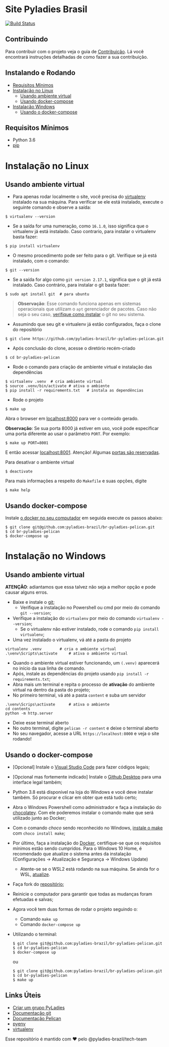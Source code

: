 Site Pyladies Brasil
====================
[![Build Status](https://app.codeship.com/projects/bca2dab0-d874-0134-15a2-326e4d300ce2/status?branch=master)](https://app.codeship.com/projects/bca2dab0-d874-0134-15a2-326e4d300ce2/status?branch=master)

Contribuindo
------------

Para contribuir com o projeto veja o guia de [Contribuição](https://github.com/pyladies-brazil/br-pyladies-pelican/blob/master/CONTRIBUTING.md). Lá você encontrará instruções detalhadas de como fazer a sua contribuição.

Instalando e Rodando
--------------------
* [Requisitos Mínimos](#requisitos-minimos)
* [Instalação no Linux](#instalacao-no-linux)
  - [Usando ambiente virtual](#usando-ambiente-virtual)
  - [Usando docker-compose](#usando-docker-compose)
* [Instalação Windows](#instalacao-windows)
  - [Usando o docker-compose](#usando-o-docker-compose)

Requisitos Mínimos
-----
* Python 3.6
* [pip](https://pip.pypa.io/en/stable/)

Instalação no Linux
===============

Usando ambiente virtual
----
- Para apenas rodar localmente o site, você precisa do [virtualenv](https://virtualenv.pypa.io/en/stable/)
instalado na sua máquina. Para verificar se ele está instalado, execute o
seguinte comando e observe a saída:

```console
$ virtualenv --version
```
- Se a saída for uma numeração, como `16.1.0`, isso significa que o virtualenv já
está instalado. Caso contrario, para instalar o virtualenv basta fazer:

```console
$ pip install virtualenv
```
- O mesmo procedimento pode ser feito para o git. Verifique se já está instalado,
com o comando:
```console
$ git --version
```

- Se a saída for algo como `git version 2.17.1`, significa que o git já está
instalado. Caso contrário, para instalar o git basta fazer:
``` console
$ sudo apt install git  # para ubuntu
```

> **Observação**: Esse comando funciona apenas em sistemas operacionais que utilizam o
`apt` gerenciador de pacotes. Caso não seja o seu caso, [verifique como instalar](https://git-scm.com/download/linux) o git no seu sistema.

- Assumindo que seu git e virtualenv já estão configurados, faça o clone do repositório

```console
$ git clone https://github.com/pyladies-brazil/br-pyladies-pelican.git
```
- Após conclusão do clone, acesse o diretório recém-criado

```console
$ cd br-pyladies-pelican
```
- Rode o comando para criação de ambiente virtual e instalação das dependências

```console
$ virtualenv .venv 	# cria ambiente virtual
$ source .venv/bin/activate	# ativa o ambiente
$ pip install -r requirements.txt	# instala as dependências

```

- Rode o projeto

```console
$ make up
```

Abra o browser em [localhost:8000](http://localhost:8000) para ver o conteúdo gerado.

**Observação**: Se sua porta 8000 já estiver em uso, você pode especificar uma porta diferente ao
usar o parâmetro `PORT`. Por exemplo:

```console
$ make up PORT=8001
```

E então acessar [localhost:8001](http://localhost:8001). Atenção! Algumas [portas são reservadas](https://pt.wikipedia.org/wiki/Lista_de_portas_dos_protocolos_TCP_e_UDP).

Para desativar o ambiente virtual

```console
$ deactivate
```
Para mais informações a respeito do `Makefile` e suas opções, digite

```console
$ make help
```

Usando docker-compose
--------------------------

Instale [o docker no seu computador](https://docs.docker.com/install/) em seguida execute os passos abaixo:

``` console
$ git clone git@github.com:pyladies-brazil/br-pyladies-pelican.git
$ cd br-pyladies-pelican
$ docker-compose up
```


Instalação no Windows
===============

Usando ambiente virtual
-----------

**ATENÇÃO**: adiantamos que essa talvez não seja a melhor opção e pode causar
alguns erros.

- Baixe e instale o [git](https://git-scm.com/download/win);
  * Verifique a instalação no Powershell ou cmd por meio do comando `git --version`;
- Verifique a instalação do `virtualenv` por meio do comando `virtualenv --version`;
  * Se o virtualenv não estiver instalado, rode o comando `pip install virtualenv`;
- Uma vez instalado o virtualenv, vá até a pasta do projeto
```console
virtualenv .venv 		# cria o ambiente virtual
.\venv\Scripts\activate 	# ativa o ambiente virtual
```
- Quando o ambiente virtual estiver funcionando, um `(.venv)` aparecerá no início
da sua linha de comando.
- Após, instale as dependências do projeto usando `pip install -r requirements.txt`;
- Abra mais um terminal e repita o processo de **ativação** do ambiente virtual na
dentro da pasta do projeto;
- No primeiro terminal, vá até a pasta `content` e suba um servidor
```console
.\venv\Scrips\activate		# ativa o ambiente
cd contents
python -m http.server
```
- Deixe esse terminal aberto
- No outro terminal, digite `pelican -r content` e deixe o terminal aberto
- No seu navegador, acesse a URL `https://localhost:8000` e veja o site rodando!

Usando o docker-compose
--------------------------
- [Opcional] Instale o [Visual Studio Code](https://code.visualstudio.com/) para fazer códigos legais;
- [Opcional mas fortemente indicado] Instale o [Github Desktop](https://desktop.github.com/) para uma interface legal também;
- Python 3.8 está disponível na loja do Windows e você deve instalar também. Só procurar e clicar em obter que está tudo certo;
- Abra o Windows Powershell como administrador e faça a instalação do [chocolatey](https://chocolatey.org/install). Com ele poderemos instalar o comando make que será utilizado junto ao Docker;
- Com o comando *choco* sendo reconhecido no Windows, [instale o make](https://chocolatey.org/packages/make) com `choco install make`;
- Por último, faça a instalação do [Docker](https://docs.docker.com/docker-for-windows/install/), certifique-se que os requisitos mínimos estão sendo cumpridos. Para o Windows 10 Home, é recomendado que atualize o sistema antes da instalação (Configurações → Atualização e Segurança → Windows Update)
    - Atente-se se o WSL2 está rodando na sua máquina. Se ainda for o WSL, [atualize](https://docs.microsoft.com/pt-br/windows/wsl/wsl2-kernel).
- Faça fork do [repositório](https://github.com/pyladies-brazil/br-pyladies-pelican);
- Reinicie o computador para garantir que todas as mudanças foram efetuadas e salvas;
- Agora você tem duas formas de rodar o projeto seguindo o:
    - Comando `make up`
    - Comando `docker-compose up`
- Utilizando o terminal:
    ``` console
    $ git clone git@github.com:pyladies-brazil/br-pyladies-pelican.git
    $ cd br-pyladies-pelican
    $ docker-compose up
    ```
    ou

    ``` console
    $ git clone git@github.com:pyladies-brazil/br-pyladies-pelican.git
    $ cd br-pyladies-pelican
    $ make up
    ```

Links Úteis
-----------

* [Criar um grupo PyLadies](https://brazilpyladies.gitbooks.io/handbook/content/)
* [Documentação git](https://git-scm.com/doc)
* [Documentação Pelican](http://docs.getpelican.com/en/3.6.3/)
* [pyenv](https://github.com/yyuu/pyenv)
* [virtualenv](http://docs.python-guide.org/en/latest/dev/virtualenvs/)

Esse repositório é mantido com :heart: pelo @pyladies-brazil/tech-team

